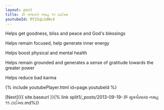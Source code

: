 ```yaml
---
layout: post
title: ૐ ગજગને નમહ ૧૧ ટાઈમ્સ
youtubeId: Mf2SqLSdNc4
---
```

 
 
Helps get goodness, bliss and peace and God's blessings
 
Helps remain focused, help generate inner energy 
 
Helps boost physical and mental health 
 
Helps remain grounded and generates a sense of gratitude towards the greater power 
 
Helps reduce bad karma
 
 
 
 


{% include youtubePlayer.html id=page.youtubeId %}
 
[Next]({{ site.baseurl }}{% link  split1/_posts/2013-09-19-ૐ સુવર્ચસાયા નમહ ૧૧ ટાઈમ્સ.md%})
 

